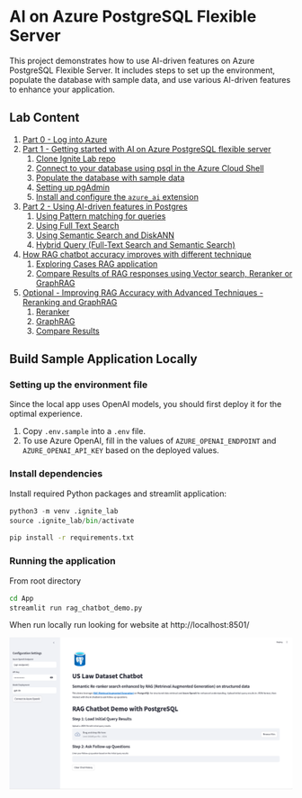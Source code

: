 # AI on Azure PostgreSQL Flexible Server

This project demonstrates how to use AI-driven features on Azure PostgreSQL Flexible Server. It includes steps to set up the environment, populate the database with sample data, and use various AI-driven features to enhance your application.

## Lab Content

1. [Part 0 - Log into Azure](#part-0---log-into-azure)
1. [Part 1 - Getting started with AI on Azure PostgreSQL flexible server](#part-1---getting-started-with-ai-on-azure-postgresql-flexible-server)
    1. [Clone Ignite Lab repo](#clone-ignite-lab-repo)
    1. [Connect to your database using psql in the Azure Cloud Shell](#connect-to-your-database-using-psql-in-the-azure-cloud-shell)
    1. [Populate the database with sample data](#populate-the-database-with-sample-data)
    1. [Setting up pgAdmin](#setting-up-pgadmin)
    1. [Install and configure the `azure_ai` extension](#install-and-configure-the-azure_ai-extension)
1. [Part 2 - Using AI-driven features in Postgres](#part-2---using-ai-driven-features-in-postgres)
    1. [Using Pattern matching for queries](#using-pattern-matching-for-queries)
    1. [Using Full Text Search](#using-full-text-search)
    1. [Using Semantic Search and DiskANN](#using-semantic-search-and-diskann-index)
    1. [Hybrid Query (Full-Text Search and Semantic Search)](#hybrid-query-full-text-search-and-semantic-search)
1. [How RAG chatbot accuracy improves with different technique](#how-rag-chatbot-accuracy-improves-with-different-technique)
    1. [Exploring Cases RAG application](#exploring-cases-rag-application)
    1. [Compare Results of RAG responses using Vector search, Reranker or GraphRAG](#compare-results-of-rag-responses-using-vector-search-reranker-or-graphrag)
1. [Optional - Improving RAG Accuracy with Advanced Techniques - Reranking and GraphRAG](#improving-rag-accuracy-with-advanced-techniques---reranking-and-graphrag)
    1. [Reranker](#what-is-a-reranker)
    1. [GraphRAG](#what-is-graphrag)
    1. [Compare Results](#compare-results)
## Build Sample Application Locally

### Setting up the environment file

Since the local app uses OpenAI models, you should first deploy it for the optimal experience.

1. Copy `.env.sample` into a `.env` file.
2. To use Azure OpenAI, fill in the values of `AZURE_OPENAI_ENDPOINT` and `AZURE_OPENAI_API_KEY` based on the deployed values.

### Install dependencies
Install required Python packages and streamlit application:

```python
python3 -m venv .ignite_lab
source .ignite_lab/bin/activate
```

```bash
pip install -r requirements.txt
```

### Running the application
From root directory

```bash
cd App
streamlit run rag_chatbot_demo.py
```

When run locally run looking for website at http://localhost:8501/

![OpenAI credientials](./Instructions/instructions276019/azure-RAG-app.png)

